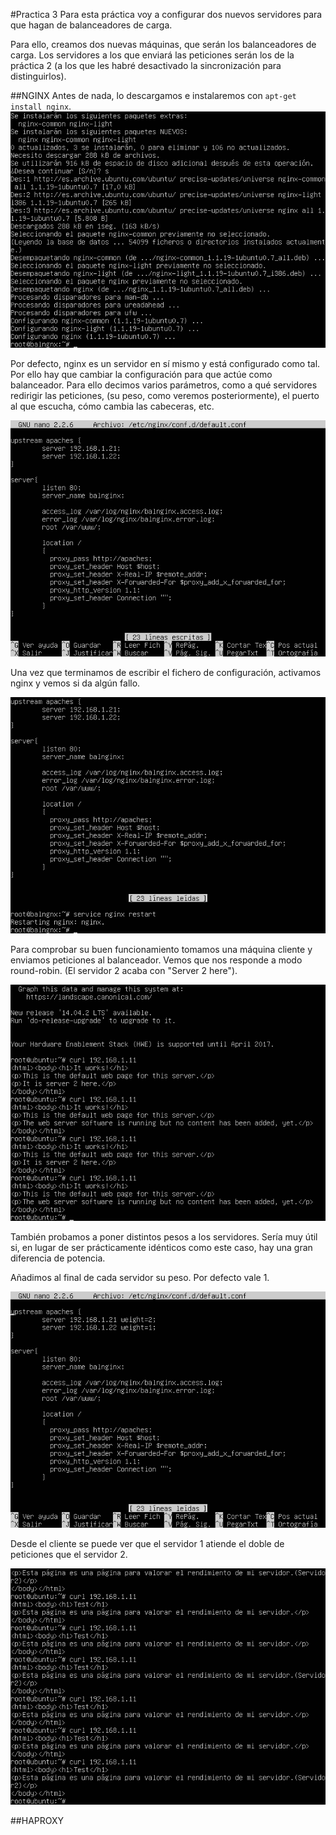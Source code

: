 #Practica 3
Para esta práctica voy a configurar dos nuevos servidores para que hagan de balanceadores de carga.

Para ello, creamos dos nuevas máquinas, que serán los balanceadores de carga. Los servidores a los que enviará las peticiones serán los de la práctica 2 (a los que les habré desactivado la sincronización para distinguirlos).

##NGINX
Antes de nada, lo descargamos e instalaremos con ```apt-get install nginx```.
![Instalando Nginx](/Practicas/IMG/P3/nginx/instalando%20nginx.png)

Por defecto, nginx es un servidor en sí mismo y está configurado como tal. Por ello hay que cambiar la configuración para que actúe como balanceador. Para ello decimos varios parámetros, como a qué servidores redirigir las peticiones, (su peso, como veremos posteriormente), el puerto al que escucha, cómo cambia las cabeceras, etc.

![Configurando Nginx](/Practicas/IMG/P3/nginx/nginxconfig.png)

Una vez que terminamos de escribir el fichero de configuración, activamos nginx y vemos si da algún fallo.

![Activando Nginx](/Practicas/IMG/P3/nginx/activandonginx.png)

Para comprobar su buen funcionamiento tomamos una máquina cliente y enviamos peticiones al balanceador. Vemos que nos responde a modo round-robin. (El servidor 2 acaba con "Server 2 here").

![Probando Nginx](/Practicas/IMG/P3/prueba_balanceador1.png)

También probamos a poner distintos pesos a los servidores. Sería muy útil si, en lugar de ser prácticamente idénticos como este caso, hay una gran diferencia de potencia.

Añadimos al final de cada servidor su peso. Por defecto vale 1.

![Probando Nginx con pesos](/Practicas/IMG/P3/nginx/weighted.png)

Desde el cliente se puede ver que el servidor 1 atiende el doble de peticiones que el servidor 2.

![Probando Nginx con pesos (Cliente)](/Practicas/IMG/P3/prueba_weighted.png)

##HAPROXY
